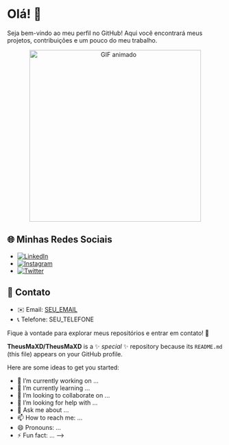 # Olá! 👋

Seja bem-vindo ao meu perfil no GitHub! Aqui você encontrará meus projetos, contribuições e um pouco do meu trabalho.

<div align="center">
  <img src="[https://media.giphy.com/media/QTfX9Ejfra3ZmNxh6B/giphy.gif](https://media2.giphy.com/media/v1.Y2lkPTc5MGI3NjExaDVpbndkd3Foa3Jvc2FmMWo1YXJkN3ZsZmVsNHQyMXJ5bmMxbGR4diZlcD12MV9pbnRlcm5hbF9naWZfYnlfaWQmY3Q9Zw/L4idlQ56gratG/giphy.gif)" width="400px" alt="GIF animado">
</div>

## 🌐 Minhas Redes Sociais

- <a href="SEU_LINKEDIN" target="_blank"><img src="https://img.shields.io/badge/LinkedIn-0077B5?style=for-the-badge&logo=linkedin&logoColor=white" alt="LinkedIn"></a>
- <a href="SEU_INSTAGRAM" target="_blank"><img src="https://img.shields.io/badge/Instagram-E4405F?style=for-the-badge&logo=instagram&logoColor=white" alt="Instagram"></a>
- <a href="SEU_TWITTER" target="_blank"><img src="https://img.shields.io/badge/Twitter-1DA1F2?style=for-the-badge&logo=twitter&logoColor=white" alt="Twitter"></a>

## 📩 Contato

- ✉️ Email: [SEU_EMAIL](mailto:SEU_EMAIL)
- 📞 Telefone: SEU_TELEFONE

Fique à vontade para explorar meus repositórios e entrar em contato! 🚀

**TheusMaXD/TheusMaXD** is a ✨ _special_ ✨ repository because its `README.md` (this file) appears on your GitHub profile.

Here are some ideas to get you started:

- 🔭 I’m currently working on ...
- 🌱 I’m currently learning ...
- 👯 I’m looking to collaborate on ...
- 🤔 I’m looking for help with ...
- 💬 Ask me about ...
- 📫 How to reach me: ...
- 😄 Pronouns: ...
- ⚡ Fun fact: ...
-->
